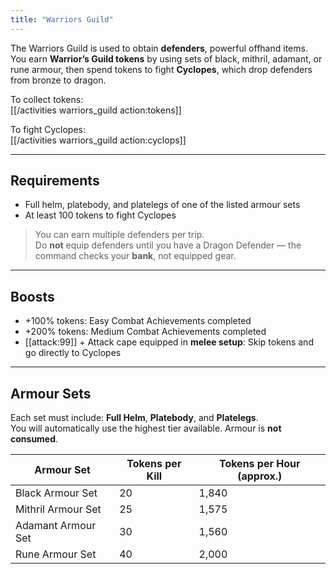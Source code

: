 ```yaml
---
title: "Warriors Guild"
---
```


The Warriors Guild is used to obtain **defenders**, powerful offhand items. You earn **Warrior’s Guild tokens** by using sets of black, mithril, adamant, or rune armour, then spend tokens to fight **Cyclopes**, which drop defenders from bronze to dragon.

To collect tokens:  
[[/activities warriors_guild action\:tokens]]

To fight Cyclopes:  
[[/activities warriors_guild action\:cyclops]]

---

## Requirements

- Full helm, platebody, and platelegs of one of the listed armour sets
- At least 100 tokens to fight Cyclopes

> You can earn multiple defenders per trip.  
> Do **not** equip defenders until you have a Dragon Defender — the command checks your **bank**, not equipped gear.

---

## Boosts

- +100% tokens: Easy Combat Achievements completed
- +200% tokens: Medium Combat Achievements completed
- [[attack:99]] + Attack cape equipped in **melee setup**: Skip tokens and go directly to Cyclopes

---

## Armour Sets

Each set must include: **Full Helm**, **Platebody**, and **Platelegs**.  
You will automatically use the highest tier available. Armour is **not consumed**.

| **Armour Set**     | **Tokens per Kill** | **Tokens per Hour (approx.)** |
| ------------------ | ------------------- | ----------------------------- |
| Black Armour Set   | 20                  | 1,840                         |
| Mithril Armour Set | 25                  | 1,575                         |
| Adamant Armour Set | 30                  | 1,560                         |
| Rune Armour Set    | 40                  | 2,000                         |
